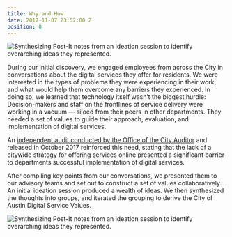 ```yaml
---
title: Why and How
date: 2017-11-07 23:52:00 Z
position: 0
---
```


![Synthesizing Post-It notes from an ideation session to identify overarching ideas they represented.](/uploads/digital-values-1-min.png)

During our initial discovery, we engaged employees from across the City in conversations about the digital services they offer for residents. We were interested in the types of problems they were experiencing in their work, and what would help them overcome any barriers they experienced. In doing so, we learned that technology itself wasn’t the biggest hurdle: Decision-makers and staff on the frontlines of service delivery were working in a vacuum — siloed from their peers in other departments. They needed a set of values to guide their approach, evaluation, and implementation of digital services. 

An [independent audit conducted by the Office of the City Auditor](http://www.austintexas.gov/sites/default/files/files/Auditor/Audit_Reports/Online_Access__October_2017_.pdf) and released in October 2017 reinforced this need, stating that the lack of a citywide strategy for offering services online presented a significant barrier to departments successful implementation of digital services.

After compiling key points from our conversations, we presented them to our advisory teams and set out to construct a set of values collaboratively. An initial ideation session produced a wealth of ideas. We then synthesized the thoughts into groups, and iterated the grouping to derive the City of Austin Digital Service Values. 

![Synthesizing Post-It notes from an ideation session to identify overarching ideas they represented.](/uploads/digital-values-2-min.png)